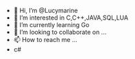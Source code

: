- 👋 Hi, I’m @Lucymarine
- 👀 I’m interested in C,C++,JAVA,SQL,LUA
- 🌱 I’m currently learning Go
- 💞️ I’m looking to collaborate on ...
- 📫 How to reach me ...
- c#


<!---
Lucymarine/Lucymarine is a ✨ special ✨ repository because its `README.md` (this file) appears on your GitHub profile.
You can click the Preview link to take a look at your changes.
--->
